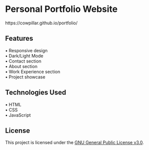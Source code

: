 <h1>Personal Portfolio Website</h1>
https://cowpillar.github.io/portfolio/

<h2> Features </h2>
<p>
• Responsive design <br>
• Dark/Light Mode <br>
• Contact section <br>
• About section <br>
• Work Experience section <br>
• Project showcase
</p>

<h2> Technologies Used </h2>
<p>
• HTML <br>
• CSS <br>
• JavaScript
</p>

<h2> License </h2>  
<p>This project is licensed under the <a href="https://www.gnu.org/licenses/gpl-3.0.html">GNU General Public License v3.0</a>.</p>
